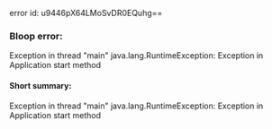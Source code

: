 error id: u9446pX64LMoSvDR0EQuhg==
### Bloop error:

Exception in thread "main" java.lang.RuntimeException: Exception in Application start method
#### Short summary: 

Exception in thread "main" java.lang.RuntimeException: Exception in Application start method